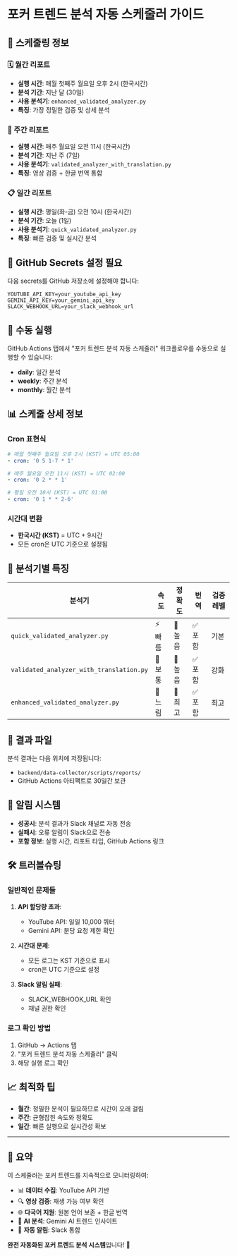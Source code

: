 # 포커 트렌드 분석 자동 스케줄러 가이드

## 📅 스케줄링 정보

### 🗓️ 월간 리포트
- **실행 시간**: 매월 첫째주 월요일 오후 2시 (한국시간)
- **분석 기간**: 지난 달 (30일)
- **사용 분석기**: `enhanced_validated_analyzer.py`
- **특징**: 가장 정밀한 검증 및 상세 분석

### 📅 주간 리포트  
- **실행 시간**: 매주 월요일 오전 11시 (한국시간)
- **분석 기간**: 지난 주 (7일)
- **사용 분석기**: `validated_analyzer_with_translation.py`
- **특징**: 영상 검증 + 한글 번역 통합

### 📋 일간 리포트
- **실행 시간**: 평일(화-금) 오전 10시 (한국시간)
- **분석 기간**: 오늘 (1일)
- **사용 분석기**: `quick_validated_analyzer.py`
- **특징**: 빠른 검증 및 실시간 분석

## 🔧 GitHub Secrets 설정 필요

다음 secrets를 GitHub 저장소에 설정해야 합니다:

```
YOUTUBE_API_KEY=your_youtube_api_key
GEMINI_API_KEY=your_gemini_api_key
SLACK_WEBHOOK_URL=your_slack_webhook_url
```

## 🚀 수동 실행

GitHub Actions 탭에서 "포커 트렌드 분석 자동 스케줄러" 워크플로우를 수동으로 실행할 수 있습니다:

- **daily**: 일간 분석
- **weekly**: 주간 분석  
- **monthly**: 월간 분석

## 📊 스케줄 상세 정보

### Cron 표현식
```yaml
# 매월 첫째주 월요일 오후 2시 (KST) = UTC 05:00
- cron: '0 5 1-7 * 1'

# 매주 월요일 오전 11시 (KST) = UTC 02:00  
- cron: '0 2 * * 1'

# 평일 오전 10시 (KST) = UTC 01:00
- cron: '0 1 * * 2-6'
```

### 시간대 변환
- **한국시간 (KST)** = UTC + 9시간
- 모든 cron은 UTC 기준으로 설정됨

## 🎯 분석기별 특징

| 분석기 | 속도 | 정확도 | 번역 | 검증 레벨 |
|--------|------|--------|------|-----------|
| `quick_validated_analyzer.py` | ⚡ 빠름 | 🎯 높음 | ✅ 포함 | 기본 |
| `validated_analyzer_with_translation.py` | 🔄 보통 | 🎯 높음 | ✅ 포함 | 강화 |
| `enhanced_validated_analyzer.py` | 🐌 느림 | 🎯 최고 | ✅ 포함 | 최고 |

## 📁 결과 파일

분석 결과는 다음 위치에 저장됩니다:
- `backend/data-collector/scripts/reports/`
- GitHub Actions 아티팩트로 30일간 보관

## 🔔 알림 시스템

- **성공시**: 분석 결과가 Slack 채널로 자동 전송
- **실패시**: 오류 알림이 Slack으로 전송
- **포함 정보**: 실행 시간, 리포트 타입, GitHub Actions 링크

## 🛠️ 트러블슈팅

### 일반적인 문제들

1. **API 할당량 초과**:
   - YouTube API: 일일 10,000 쿼터
   - Gemini API: 분당 요청 제한 확인

2. **시간대 문제**:
   - 모든 로그는 KST 기준으로 표시
   - cron은 UTC 기준으로 설정

3. **Slack 알림 실패**:
   - SLACK_WEBHOOK_URL 확인
   - 채널 권한 확인

### 로그 확인 방법

1. GitHub → Actions 탭
2. "포커 트렌드 분석 자동 스케줄러" 클릭
3. 해당 실행 로그 확인

## 📈 최적화 팁

- **월간**: 정밀한 분석이 필요하므로 시간이 오래 걸림
- **주간**: 균형잡힌 속도와 정확도
- **일간**: 빠른 실행으로 실시간성 확보

---

## 🎯 요약

이 스케줄러는 포커 트렌드를 지속적으로 모니터링하여:
- 📊 **데이터 수집**: YouTube API 기반
- 🔍 **영상 검증**: 재생 가능 여부 확인  
- 🌐 **다국어 지원**: 원본 언어 보존 + 한글 번역
- 🤖 **AI 분석**: Gemini AI 트렌드 인사이트
- 📱 **자동 알림**: Slack 통합

**완전 자동화된 포커 트렌드 분석 시스템**입니다! 🚀
